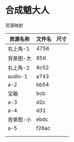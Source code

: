 # 合成魈大人

资源映射

| 资源名称  | 文件名 | 尺寸 |
| --------- | ------ | ---- |
| 右上角-1  | 4756   |      |
| 背景图-大 | 856    |      |
| 右上角-2  | 8c52   |      |
| audio-1   | a743   |      |
| a-2       | bb54   |      |
| 宝箱      | bcb    |      |
| a-3       | d2c    |      |
| a-4       | d31    |      |
| 背景图-小 | ebdc   |      |
| a-5       | f26ac  |      |
|           |        |      |
|           |        |      |

